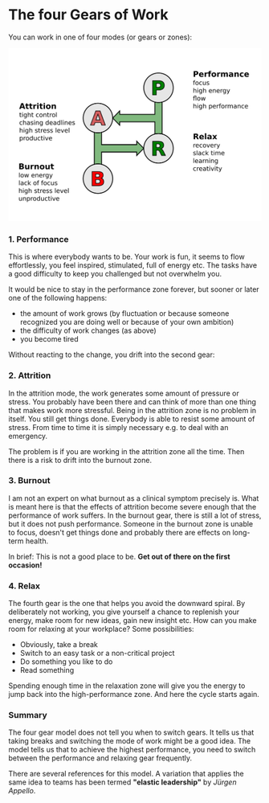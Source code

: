 
# The four Gears of Work

You can work in one of four modes (or gears or zones):

![Four Gears](images/tools/four_gears.png)

### 1. Performance
This is where everybody wants to be. Your work is fun, it seems to flow effortlessly, you feel inspired, stimulated, full of energy etc. The tasks have a good difficulty to keep you challenged but not overwhelm you. 

It would be nice to stay in the performance zone forever, but sooner or later one of the following happens:

* the amount of work grows (by fluctuation or because someone recognized you are doing well or because of your own ambition)
* the difficulty of work changes (as above)
* you become tired

Without reacting to the change, you drift into the second gear:

### 2. Attrition
In the attrition mode, the work generates some amount of pressure or stress. You probably have been there and can think of more than one thing that makes work more stressful. Being in the attrition zone is no problem in itself. You still get things done. Everybody is able to resist some amount of stress. From time to time it is simply necessary e.g. to deal with an emergency.

The problem is if you are working in the attrition zone all the time. Then there is a risk to drift into the burnout zone.

### 3. Burnout
I am not an expert on what burnout as a clinical symptom precisely is. What is meant here is that the effects of attrition become severe enough that the performance of work suffers. In the burnout gear, there is still a lot of stress, but it does not push performance. Someone in the burnout zone is unable to focus, doesn't get things done and probably there are effects on long-term health. 

In brief: This is not a good place to be. **Get out of there on the first occasion!**

### 4. Relax
The fourth gear is the one that helps you avoid the downward spiral. By deliberately not working, you give yourself a chance to replenish your energy, make room for new ideas, gain new insight etc. How can you make room for relaxing at your workplace? Some possibilities:

* Obviously, take a break
* Switch to an easy task or a non-critical project
* Do something you like to do
* Read something

Spending enough time in the relaxation zone will give you the energy to jump back into the high-performance zone. And here the cycle starts again.

### Summary

The four gear model does not tell you when to switch gears. It tells us that taking breaks and switching the mode of work might be a good idea. The model tells us that to achieve the highest performance, you need to switch between the performance and relaxing gear frequently. 

There are several references for this model. A variation that applies the same idea to teams has been termed **"elastic leadership"** by *Jürgen Appello*.
